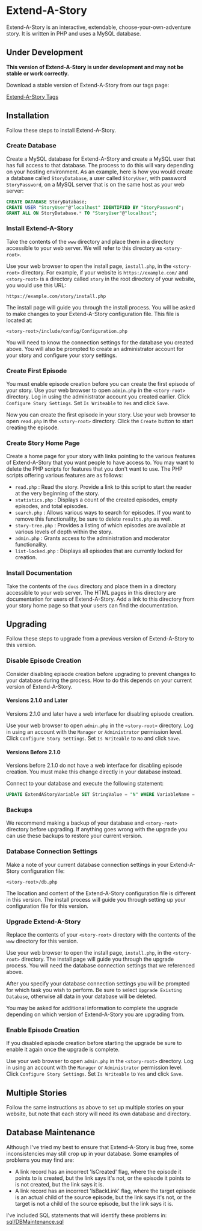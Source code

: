 # Extend-A-Story

Extend-A-Story is an interactive, extendable, choose-your-own-adventure story.
It is written in PHP and uses a MySQL database.

## Under Development

**This version of Extend-A-Story is under development and may not be stable or work correctly.**

Download a stable version of Extend-A-Story from our tags page:

[Extend-A-Story Tags](https://github.com/extend-a-story/extend-a-story/tags)

## Installation

Follow these steps to install Extend-A-Story.

### Create Database

Create a MySQL database for Extend-A-Story and create a MySQL user that has full access to that database.
The process to do this will vary depending on your hosting environment.
As an example, here is how you would create a database called `StoryDatabase`, a user called `StoryUser`,
with password `StoryPassword`, on a MySQL server that is on the same host as your web server:

```SQL
CREATE DATABASE StoryDatabase;
CREATE USER "StoryUser"@"localhost" IDENTIFIED BY "StoryPassword";
GRANT ALL ON StoryDatabase.* TO "StoryUser"@"localhost";
```

### Install Extend-A-Story

Take the contents of the `www` directory and place them in a directory accessible to your web server.
We will refer to this directory as `<story-root>`.

Use your web browser to open the install page, `install.php`, in the `<story-root>` directory.
For example, if your website is `https://example.com/` and
`<story-root>` is a directory called `story` in the root directory of your website,
you would use this URL:

`https://example.com/story/install.php`

The install page will guide you through the install process.
You will be asked to make changes to your Extend-A-Story configuration file.
This file is located at:

`<story-root>/include/config/Configuration.php`

You will need to know the connection settings for the database you created above.
You will also be prompted to create an administrator account for your story and configure your story settings.

### Create First Episode

You must enable episode creation before you can create the first episode of your story.
Use your web browser to open `admin.php` in the `<story-root>` directory.
Log in using the administrator account you created earlier.
Click `Configure Story Settings`.
Set `Is Writeable` to `Yes` and click `Save`.

Now you can create the first episode in your story.
Use your web browser to open `read.php` in the `<story-root>` directory.
Click the `Create` button to start creating the episode.

### Create Story Home Page

Create a home page for your story with links pointing to
the various features of Extend-A-Story that you want people to have access to.
You may want to delete the PHP scripts for features that you don't want to use.
The PHP scripts offering various features are as follows:

- `read.php` : Read the story.
Provide a link to this script to start the reader at the very beginning of the story.
- `statistics.php` : Displays a count of the created episodes, empty episodes, and total episodes.
- `search.php` : Allows various ways to search for episodes.
If you want to remove this functionality, be sure to delete `results.php` as well.
- `story-tree.php` : Provides a listing of which episodes are available at various levels of depth within the story.
- `admin.php` : Grants access to the administration and moderator functionality.
- `list-locked.php` : Displays all episodes that are currently locked for creation.

### Install Documentation

Take the contents of the `docs` directory and place them in a directory accessible to your web server.
The HTML pages in this directory are documentation for users of Extend-A-Story.
Add a link to this directory from your story home page so that your users can find the documentation.

## Upgrading

Follow these steps to upgrade from a previous version of Extend-A-Story to this version.

### Disable Episode Creation

Consider disabling episode creation before upgrading to prevent changes to your database during the process.
How to do this depends on your current version of Extend-A-Story.

#### Versions 2.1.0 and Later

Versions 2.1.0 and later have a web interface for disabling episode creation.

Use your web browser to open `admin.php` in the `<story-root>` directory.
Log in using an account with the `Manager` or `Administrator` permission level.
Click `Configure Story Settings`.
Set `Is Writeable` to `No` and click `Save`.

#### Versions Before 2.1.0

Versions before 2.1.0 do not have a web interface for disabling episode creation.
You must make this change directly in your database instead.

Connect to your database and execute the following statement:

```SQL
UPDATE ExtendAStoryVariable SET StringValue = "N" WHERE VariableName = "IsWriteable";
```

### Backups

We recommend making a backup of your database and `<story-root>` directory before upgrading.
If anything goes wrong with the upgrade you can use these backups to restore your current version.

### Database Connection Settings

Make a note of your current database connection settings in your Extend-A-Story configuration file:

`<story-root>/db.php`

The location and content of the Extend-A-Story configuration file is different in this version.
The install process will guide you through setting up your configuration file for this version.

### Upgrade Extend-A-Story

Replace the contents of your `<story-root>` directory with the contents of the `www` directory for this version.

Use your web browser to open the install page, `install.php`, in the `<story-root>` directory.
The install page will guide you through the upgrade process.
You will need the database connection settings that we referenced above.

After you specify your database connection settings you will be prompted for which task you wish to perform.
Be sure to select `Upgrade Existing Database`, otherwise all data in your database will be deleted.

You may be asked for additional information to complete the upgrade
depending on which version of Extend-A-Story you are upgrading from.

### Enable Episode Creation

If you disabled episode creation before starting the upgrade
be sure to enable it again once the upgrade is complete.

Use your web browser to open `admin.php` in the `<story-root>` directory.
Log in using an account with the `Manager` or `Administrator` permission level.
Click `Configure Story Settings`.
Set `Is Writeable` to `Yes` and click `Save`.

## Multiple Stories

Follow the same instructions as above to set up multiple stories on your website,
but note that each story will need its own database and directory.

## Database Maintenance

Although I've tried my best to ensure that Extend-A-Story is bug free,
some inconsistencies may still crop up in your database.
Some examples of problems you may find are:

- A link record has an incorrect 'IsCreated' flag, where the episode it points to is created,
but the link says it's not, or the episode it points to is not created, but the link says it is.
- A link record has an incorrect 'IsBackLink' flag, where the target episode is an actual child of the source episode,
but the link says it's not, or the target is not a child of the source episode, but the link says it is.

I've included SQL statements that will identify these problems in: [sql/DBMaintenance.sql](sql/DBMaintenance.sql)
